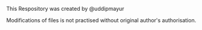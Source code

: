 This Respository was created by @uddipmayur

Modifications of files is not practised without original author's authorisation.
